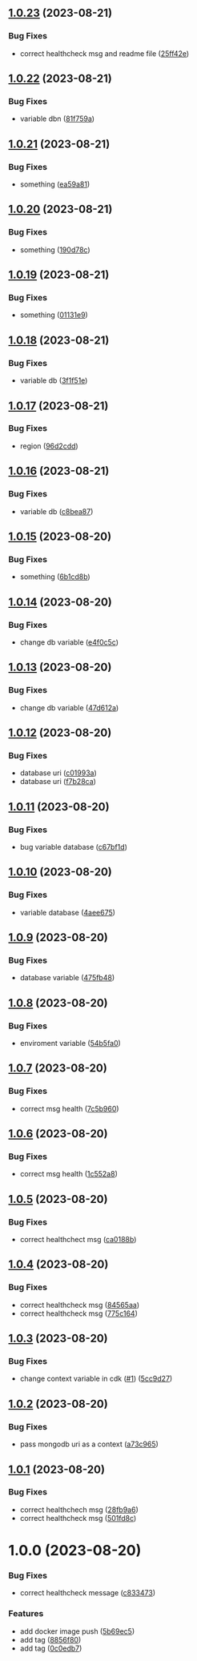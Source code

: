## [1.0.23](https://github.com/siobhanmt3/cdk-project/compare/v1.0.22...v1.0.23) (2023-08-21)


### Bug Fixes

* correct healthcheck msg and readme file ([25ff42e](https://github.com/siobhanmt3/cdk-project/commit/25ff42e18bc424a826942cf5b271bc3c0b4caef4))

## [1.0.22](https://github.com/siobhanmt3/cdk-project/compare/v1.0.21...v1.0.22) (2023-08-21)


### Bug Fixes

* variable dbn ([81f759a](https://github.com/siobhanmt3/cdk-project/commit/81f759a70c8387854486703300649e97090f44f5))

## [1.0.21](https://github.com/siobhanmt3/cdk-project/compare/v1.0.20...v1.0.21) (2023-08-21)


### Bug Fixes

* something ([ea59a81](https://github.com/siobhanmt3/cdk-project/commit/ea59a81a9a2abc97bb7450fcd027c191a27c1721))

## [1.0.20](https://github.com/siobhanmt3/cdk-project/compare/v1.0.19...v1.0.20) (2023-08-21)


### Bug Fixes

* something ([190d78c](https://github.com/siobhanmt3/cdk-project/commit/190d78ca505437d489f9ef04927c1bab00273ca0))

## [1.0.19](https://github.com/siobhanmt3/cdk-project/compare/v1.0.18...v1.0.19) (2023-08-21)


### Bug Fixes

* something ([01131e9](https://github.com/siobhanmt3/cdk-project/commit/01131e9cb882d96a4deec59a3c1e6ccaacbe5536))

## [1.0.18](https://github.com/siobhanmt3/cdk-project/compare/v1.0.17...v1.0.18) (2023-08-21)


### Bug Fixes

* variable db ([3f1f51e](https://github.com/siobhanmt3/cdk-project/commit/3f1f51ec4bffc68f025ffe428a43aca794fb56b4))

## [1.0.17](https://github.com/siobhanmt3/cdk-project/compare/v1.0.16...v1.0.17) (2023-08-21)


### Bug Fixes

* region ([96d2cdd](https://github.com/siobhanmt3/cdk-project/commit/96d2cddb0f5131d38d4072f1a2d638729ec68e95))

## [1.0.16](https://github.com/siobhanmt3/cdk-project/compare/v1.0.15...v1.0.16) (2023-08-21)


### Bug Fixes

* variable db ([c8bea87](https://github.com/siobhanmt3/cdk-project/commit/c8bea87b2e3c1585e8cc8f0ff5dfc59abf1bff56))

## [1.0.15](https://github.com/siobhanmt3/cdk-project/compare/v1.0.14...v1.0.15) (2023-08-20)


### Bug Fixes

* something ([6b1cd8b](https://github.com/siobhanmt3/cdk-project/commit/6b1cd8b656371ae401f9ac38b4ff6edf85a828da))

## [1.0.14](https://github.com/siobhanmt3/cdk-project/compare/v1.0.13...v1.0.14) (2023-08-20)


### Bug Fixes

* change db variable ([e4f0c5c](https://github.com/siobhanmt3/cdk-project/commit/e4f0c5c015d61b63c30062c67357ba08e3056291))

## [1.0.13](https://github.com/siobhanmt3/cdk-project/compare/v1.0.12...v1.0.13) (2023-08-20)


### Bug Fixes

* change db variable ([47d612a](https://github.com/siobhanmt3/cdk-project/commit/47d612abe16fe42d4634de8445af8a6ca9a6fe3a))

## [1.0.12](https://github.com/siobhanmt3/cdk-project/compare/v1.0.11...v1.0.12) (2023-08-20)


### Bug Fixes

* database uri ([c01993a](https://github.com/siobhanmt3/cdk-project/commit/c01993a38bd0a68961b9f185e38918e973185e49))
* database uri ([f7b28ca](https://github.com/siobhanmt3/cdk-project/commit/f7b28caca6c9f0ec6b7009956d6982c7693f7302))

## [1.0.11](https://github.com/siobhanmt3/cdk-project/compare/v1.0.10...v1.0.11) (2023-08-20)


### Bug Fixes

* bug variable database ([c67bf1d](https://github.com/siobhanmt3/cdk-project/commit/c67bf1d4f9d83aa65240bed5420633e9df5fc2fa))

## [1.0.10](https://github.com/siobhanmt3/cdk-project/compare/v1.0.9...v1.0.10) (2023-08-20)


### Bug Fixes

* variable database ([4aee675](https://github.com/siobhanmt3/cdk-project/commit/4aee6754e9d578a4cf1ff83b39457e7934a39d61))

## [1.0.9](https://github.com/siobhanmt3/cdk-project/compare/v1.0.8...v1.0.9) (2023-08-20)


### Bug Fixes

* database variable ([475fb48](https://github.com/siobhanmt3/cdk-project/commit/475fb48ff78798de2d71cce386891ff5bf4bbffb))

## [1.0.8](https://github.com/siobhanmt3/cdk-project/compare/v1.0.7...v1.0.8) (2023-08-20)


### Bug Fixes

* enviroment variable ([54b5fa0](https://github.com/siobhanmt3/cdk-project/commit/54b5fa0f67aa55f471d306a0d5b6c87be7f741eb))

## [1.0.7](https://github.com/siobhanmt3/cdk-project/compare/v1.0.6...v1.0.7) (2023-08-20)


### Bug Fixes

* correct msg health ([7c5b960](https://github.com/siobhanmt3/cdk-project/commit/7c5b960a7bfacc0dee67887e22a50e528781a7a3))

## [1.0.6](https://github.com/siobhanmt3/cdk-project/compare/v1.0.5...v1.0.6) (2023-08-20)


### Bug Fixes

* correct msg health ([1c552a8](https://github.com/siobhanmt3/cdk-project/commit/1c552a86ebed039cc9313706e4be0c076cfb914e))

## [1.0.5](https://github.com/siobhanmt3/cdk-project/compare/v1.0.4...v1.0.5) (2023-08-20)


### Bug Fixes

* correct healthchect msg ([ca0188b](https://github.com/siobhanmt3/cdk-project/commit/ca0188bf5abb90b85285c2265232df198d15a82d))

## [1.0.4](https://github.com/siobhanmt3/cdk-project/compare/v1.0.3...v1.0.4) (2023-08-20)


### Bug Fixes

* correct healthcheck msg ([84565aa](https://github.com/siobhanmt3/cdk-project/commit/84565aa696d52d4af58803de9122f6ef2d2e8e25))
* correct healthcheck msg ([775c164](https://github.com/siobhanmt3/cdk-project/commit/775c164fa956c728aa4d65bc5e6a010c702748cd))

## [1.0.3](https://github.com/siobhanmt3/cdk-project/compare/v1.0.2...v1.0.3) (2023-08-20)


### Bug Fixes

* change context variable in cdk ([#1](https://github.com/siobhanmt3/cdk-project/issues/1)) ([5cc9d27](https://github.com/siobhanmt3/cdk-project/commit/5cc9d2769abdea794014f80c1178a4fc10c280b3))

## [1.0.2](https://github.com/siobhanmt3/cdk-project/compare/v1.0.1...v1.0.2) (2023-08-20)


### Bug Fixes

* pass mongodb uri as a context ([a73c965](https://github.com/siobhanmt3/cdk-project/commit/a73c96588ec3dfa0f82247d8aadab4689957be6a))

## [1.0.1](https://github.com/siobhanmt3/cdk-project/compare/v1.0.0...v1.0.1) (2023-08-20)


### Bug Fixes

* correct healthchech msg ([28fb9a6](https://github.com/siobhanmt3/cdk-project/commit/28fb9a634c3eedd888808d9c71881e39a2552a0d))
* correct healthcheck msg ([501fd8c](https://github.com/siobhanmt3/cdk-project/commit/501fd8c5336d43d1cc72e2ed0e25ec6b3d72f8fa))

# 1.0.0 (2023-08-20)


### Bug Fixes

* correct healthcheck message ([c833473](https://github.com/siobhanmt3/cdk-project/commit/c8334730b5954f2bfda6978b38ecbb6874585766))


### Features

* add docker image push ([5b69ec5](https://github.com/siobhanmt3/cdk-project/commit/5b69ec5a7e7977af8cd5ffce5ea320ef18d55747))
* add tag ([8856f80](https://github.com/siobhanmt3/cdk-project/commit/8856f807ac408b729b8113f7716e370ddf0e0620))
* add tag ([0c0edb7](https://github.com/siobhanmt3/cdk-project/commit/0c0edb704adb5e2b91b228f6eeb1128de7621cfb))
